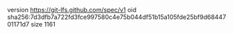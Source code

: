 version https://git-lfs.github.com/spec/v1
oid sha256:7d3dfb7a722fd3fce997580c4e75b044df51b15a105fde25bf9d6844701171d7
size 1161
